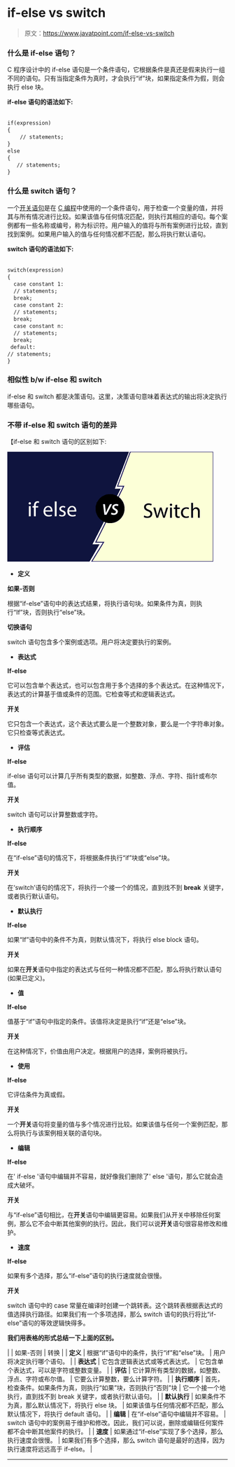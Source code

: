 # if-else vs switch

> 原文：<https://www.javatpoint.com/if-else-vs-switch>

### 什么是 if-else 语句？

C 程序设计中的 if-else 语句是一个条件语句，它根据条件是真还是假来执行一组不同的语句。只有当指定条件为真时，才会执行“if”块，如果指定条件为假，则会执行 else 块。

**if-else 语句的语法如下:**

```

if(expression)
{
    // statements;
}
else
{
   // statements;
}

```

### 什么是 switch 语句？

一个[开关语句](https://www.javatpoint.com/c-switch)是在 [C 编程](https://www.javatpoint.com/c-programming-language-tutorial)中使用的一个条件语句，用于检查一个变量的值，并将其与所有情况进行比较。如果该值与任何情况匹配，则执行其相应的语句。每个案例都有一些名称或编号，称为标识符。用户输入的值将与所有案例进行比较，直到找到案例。如果用户输入的值与任何情况都不匹配，那么将执行默认语句。

**switch 语句的语法如下:**

```

switch(expression)
{
  case constant 1:
  // statements;
  break;
  case constant 2:
  // statements;
  break;
  case constant n:
  // statements;
  break;
 default:
// statements;
}

```

### 相似性 b/w if-else 和 switch

if-else 和 switch 都是决策语句。这里，决策语句意味着表达式的输出将决定执行哪些语句。

### 不带 if-else 和 switch 语句的差异

【if-else 和 switch 语句的区别如下:

![if-else vs switch](img/16a07b6505b41cefd844c7371afe11a7.png)

*   **定义**

**如果-否则**

根据“if-else”语句中的表达式结果，将执行语句块。如果条件为真，则执行“If”块，否则执行“else”块。

**切换语句**

switch 语句包含多个案例或选项。用户将决定要执行的案例。

*   **表达式**

**If-else**

它可以包含单个表达式，也可以包含用于多个选择的多个表达式。在这种情况下，表达式的计算基于值或条件的范围。它检查等式和逻辑表达式。

**开关**

它只包含一个表达式，这个表达式要么是一个整数对象，要么是一个字符串对象。它只检查等式表达式。

*   **评估**

**If-else**

if-else 语句可以计算几乎所有类型的数据，如整数、浮点、字符、指针或布尔值。

**开关**

switch 语句可以计算整数或字符。

*   **执行顺序**

**If-else**

在“if-else”语句的情况下，将根据条件执行“if”块或“else”块。

**开关**

在‘switch’语句的情况下，将执行一个接一个的情况，直到找不到 **break** 关键字，或者执行默认语句。

*   **默认执行**

**If-else**

如果“If”语句中的条件不为真，则默认情况下，将执行 else block 语句。

**开关**

如果在**开关**语句中指定的表达式与任何一种情况都不匹配，那么将执行默认语句(如果已定义)。

*   **值**

**If-else**

值基于“if”语句中指定的条件。该值将决定是执行“if”还是“else”块。

**开关**

在这种情况下，价值由用户决定。根据用户的选择，案例将被执行。

*   **使用**

**If-else**

它评估条件为真或假。

**开关**

一个**开关**语句将变量的值与多个情况进行比较。如果该值与任何一个案例匹配，那么将执行与该案例相关联的语句块。

*   **编辑**

**If-else**

在' if-else '语句中编辑并不容易，就好像我们删除了' else '语句，那么它就会造成大破坏。

**开关**

与“if-else”语句相比，在**开关**语句中编辑更容易。如果我们从开关中移除任何案例，那么它不会中断其他案例的执行。因此，我们可以说**开关**语句很容易修改和维护。

*   **速度**

**If-else**

如果有多个选择，那么“if-else”语句的执行速度就会很慢。

**开关**

switch 语句中的 case 常量在编译时创建一个跳转表。这个跳转表根据表达式的值选择执行路径。如果我们有一个多项选择，那么 switch 语句的执行将比“if-else”语句的等效逻辑快得多。

**我们用表格的形式总结一下上面的区别。**

|  | 如果-否则 | 转换 |
| **定义** | 根据“if”语句中的条件，执行“if”和“else”块。 | 用户将决定执行哪个语句。 |
| **表达式** | 它包含逻辑表达式或等式表达式。 | 它包含单个表达式，可以是字符或整数变量。 |
| **评估** | 它计算所有类型的数据，如整数、浮点、字符或布尔值。 | 它要么计算整数，要么计算字符。 |
| **执行顺序** | 首先，检查条件。如果条件为真，则执行“如果”块，否则执行“否则”块 | 它一个接一个地执行，直到找不到 break 关键字，或者执行默认语句。 |
| **默认执行** | 如果条件不为真，那么默认情况下，将执行 else 块。 | 如果该值与任何情况都不匹配，那么默认情况下，将执行 default 语句。 |
| **编辑** | 在“if-else”语句中编辑并不容易。 | switch 语句中的案例易于维护和修改。因此，我们可以说，删除或编辑任何案件都不会中断其他案件的执行。 |
| **速度** | 如果通过“if-else”实现了多个选择，那么执行速度会很慢。 | 如果我们有多个选择，那么 switch 语句是最好的选择，因为执行速度将远远高于 if-else。 |

* * *